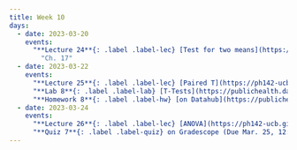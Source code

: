 ```yaml
---
title: Week 10
days:
  - date: 2023-03-20
    events:
      "**Lecture 24**{: .label .label-lec} [Test for two means](https://ph142-ucb.github.io/sp23/src/flavors-of-t.pdf) ([Recording](https://youtu.be/kvl-JQNk9kM))":
        "Ch. 17"
  - date: 2023-03-22
    events:
      "**Lecture 25**{: .label .label-lec} [Paired T](https://ph142-ucb.github.io/sp23/src/paired-t.pdf) ([Recording](https://youtu.be/UNORR02v5pg))":
      "**Lab 8**{: .label .label-lab} [T-Tests](https://publichealth.datahub.berkeley.edu/hub/user-redirect/git-pull?repo=https%3A%2F%2Fgithub.com%2Fph142-ucb%2Fph142-sp23&urlpath=rstudio%2F&branch=main) (Due Apr. 4)":
      "**Homework 8**{: .label .label-hw} [on Datahub](https://publichealth.datahub.berkeley.edu/hub/user-redirect/git-pull?repo=https%3A%2F%2Fgithub.com%2Fph142-ucb%2Fph142-sp23&urlpath=rstudio%2F&branch=main)":
  - date: 2023-03-24
    events:
      "**Lecture 26**{: .label .label-lec} [ANOVA](https://ph142-ucb.github.io/sp23/src/anova.pdf)": 
      "**Quiz 7**{: .label .label-quiz} on Gradescope (Due Mar. 25, 12:00 PM PST)":
---
```

